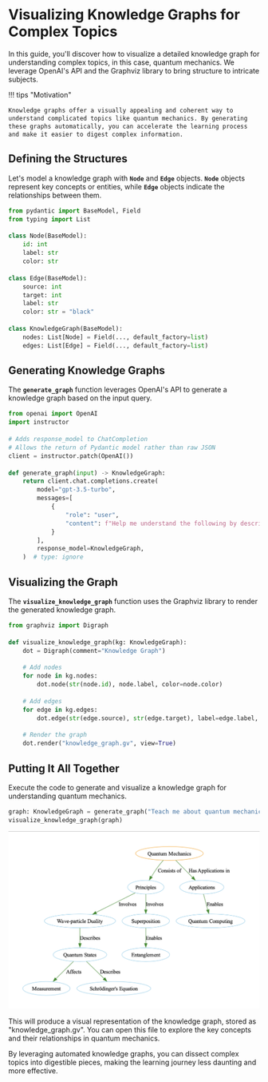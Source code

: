 # Visualizing Knowledge Graphs for Complex Topics

In this guide, you'll discover how to visualize a detailed knowledge graph for understanding complex topics, in this case, quantum mechanics. We leverage OpenAI's API and the Graphviz library to bring structure to intricate subjects.

!!! tips "Motivation"

    Knowledge graphs offer a visually appealing and coherent way to understand complicated topics like quantum mechanics. By generating these graphs automatically, you can accelerate the learning process and make it easier to digest complex information.

## Defining the Structures

Let's model a knowledge graph with **`Node`** and **`Edge`** objects. **`Node`** objects represent key concepts or entities, while **`Edge`** objects indicate the relationships between them.

```python
from pydantic import BaseModel, Field
from typing import List

class Node(BaseModel):
    id: int
    label: str
    color: str

class Edge(BaseModel):
    source: int
    target: int
    label: str
    color: str = "black"

class KnowledgeGraph(BaseModel):
    nodes: List[Node] = Field(..., default_factory=list)
    edges: List[Edge] = Field(..., default_factory=list)
```

## Generating Knowledge Graphs

The **`generate_graph`** function leverages OpenAI's API to generate a knowledge graph based on the input query.

```python
from openai import OpenAI
import instructor

# Adds response_model to ChatCompletion
# Allows the return of Pydantic model rather than raw JSON
client = instructor.patch(OpenAI())

def generate_graph(input) -> KnowledgeGraph:
    return client.chat.completions.create(
        model="gpt-3.5-turbo",
        messages=[
            {
                "role": "user",
                "content": f"Help me understand the following by describing it as a detailed knowledge graph: {input}",
            }
        ],
        response_model=KnowledgeGraph,
    )  # type: ignore
```

## Visualizing the Graph

The **`visualize_knowledge_graph`** function uses the Graphviz library to render the generated knowledge graph.

```python
from graphviz import Digraph

def visualize_knowledge_graph(kg: KnowledgeGraph):
    dot = Digraph(comment="Knowledge Graph")

    # Add nodes
    for node in kg.nodes:
        dot.node(str(node.id), node.label, color=node.color)

    # Add edges
    for edge in kg.edges:
        dot.edge(str(edge.source), str(edge.target), label=edge.label, color=edge.color)

    # Render the graph
    dot.render("knowledge_graph.gv", view=True)
```

## Putting It All Together

Execute the code to generate and visualize a knowledge graph for understanding quantum mechanics.

```python
graph: KnowledgeGraph = generate_graph("Teach me about quantum mechanics")
visualize_knowledge_graph(graph)
```

![Knowledge Graph](knowledge_graph.png)

This will produce a visual representation of the knowledge graph, stored as "knowledge_graph.gv". You can open this file to explore the key concepts and their relationships in quantum mechanics.

By leveraging automated knowledge graphs, you can dissect complex topics into digestible pieces, making the learning journey less daunting and more effective.
